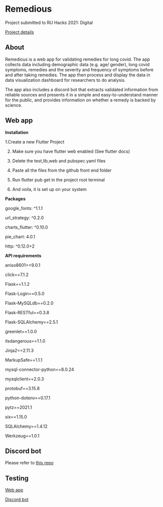 # Remedious

Project submitted to RU Hacks 2021: Digital

[Project details](https://devpost.com/software/remedious)

## About

Remedious is a web app for validating remedies for long covid. The app collects data including demographic data (e.g. age/ gender), long covid symptoms, remedies and the severity and frequency of symptoms before and after taking remedies. The app then process and display the data in data visualization dashboard for researchers to do analysis.

The app also includes a discord bot that extracts validated information from reliable sources and presents it in a simple and easy-to-understand manner for the public, and provides information on whether a remedy is backed by science.

## Web app 

**Installation**

1.Create a new Flutter Project

2. Make sure you have flutter web enabled (See flutter docs)

3. Delete the test,lib,web and pubspec.yaml files

4. Paste all the files from the github front end folder

5. Run flutter pub get in the project root terminal

6. And voila, it is set up on your system

**Packages**

google_fonts: ^1.1.1

url_strategy: ^0.2.0

charts_flutter: ^0.10.0

pie_chart: 4.0.1

http: ^0.12.0+2


**API requirements**

aniso8601==9.0.1

click==7.1.2

Flask==1.1.2

Flask-Login==0.5.0

Flask-MySQLdb==0.2.0

Flask-RESTful==0.3.8

Flask-SQLAlchemy==2.5.1

greenlet==1.0.0

itsdangerous==1.1.0

Jinja2==2.11.3

MarkupSafe==1.1.1

mysql-connector-python==8.0.24

mysqlclient==2.0.3

protobuf==3.15.8

python-dotenv==0.17.1

pytz==2021.1

six==1.15.0

SQLAlchemy==1.4.12

Werkzeug==1.0.1


## Discord bot 

Please refer to [this repo](https://github.com/Remedious-RUHacks/remedious-bot)

## Testing

[Web app](http://remedious.tech/)

[Discord bot](https://discord.com/oauth2/authorize?client_id=837881881252724767&permissions=8&scope=bot)
